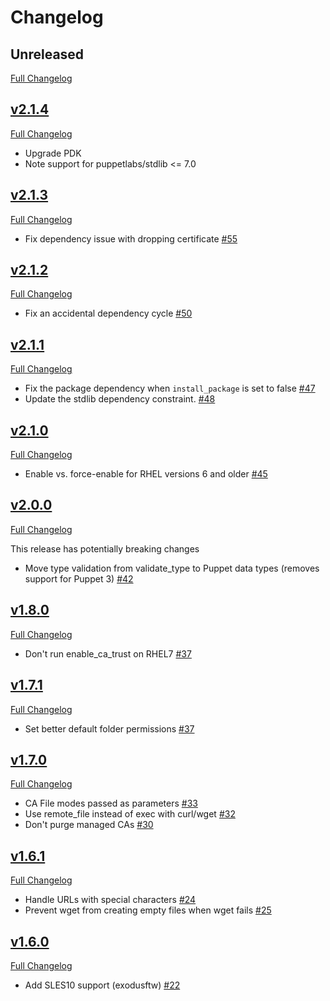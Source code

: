 Changelog
=========

## Unreleased
[Full Changelog](https://github.com/pcfens/puppet-ca_cert/compare/v2.1.4...HEAD)

## [v2.1.4](https://github.com/pcfens/puppet-ca_cert/tree/v2.1.4)
[Full Changelog](https://github.com/pcfens/puppet-ca_cert/compare/v2.1.3...v2.1.4)

- Upgrade PDK
- Note support for puppetlabs/stdlib <= 7.0


## [v2.1.3](https://github.com/pcfens/puppet-ca_cert/tree/v2.1.3)
[Full Changelog](https://github.com/pcfens/puppet-ca_cert/compare/v2.1.2...v2.1.3)

- Fix dependency issue with dropping certificate [\#55](https://github.com/pcfens/puppet-ca_cert/pull/55)

## [v2.1.2](https://github.com/pcfens/puppet-ca_cert/tree/v2.1.2)
[Full Changelog](https://github.com/pcfens/puppet-ca_cert/compare/v2.1.1...v2.1.2)

- Fix an accidental dependency cycle [\#50](https://github.com/pcfens/puppet-ca_cert/issues/50)


## [v2.1.1](https://github.com/pcfens/puppet-ca_cert/tree/v2.1.1)
[Full Changelog](https://github.com/pcfens/puppet-ca_cert/compare/v2.1.0...v2.1.1)

- Fix the package dependency when `install_package` is set to false [\#47](https://github.com/pcfens/puppet-ca_cert/issues/47)
- Update the stdlib dependency constraint. [\#48](https://github.com/pcfens/puppet-ca_cert/pull/48)


## [v2.1.0](https://github.com/pcfens/puppet-ca_cert/tree/v2.1.0)
[Full Changelog](https://github.com/pcfens/puppet-ca_cert/compare/v2.0.0...v2.1.0)

- Enable vs. force-enable for RHEL versions 6 and older [\#45](https://github.com/pcfens/puppet-ca_cert/pull/45)


## [v2.0.0](https://github.com/pcfens/puppet-ca_cert/tree/v2.0.0)
[Full Changelog](https://github.com/pcfens/puppet-ca_cert/compare/v1.8.0...v2.0.0)

This release has potentially breaking changes

- Move type validation from validate_type to Puppet  data types (removes support for Puppet 3) [\#42](https://github.com/pcfens/puppet-ca_cert/pull/42)


## [v1.8.0](https://github.com/pcfens/puppet-ca_cert/tree/v1.8.0)
[Full Changelog](https://github.com/pcfens/puppet-ca_cert/compare/v1.7.1...v1.8.0)

- Don't run enable_ca_trust on RHEL7 [\#37](https://github.com/pcfens/puppet-ca_cert/pull/40)


## [v1.7.1](https://github.com/pcfens/puppet-ca_cert/tree/v1.7.1)
[Full Changelog](https://github.com/pcfens/puppet-ca_cert/compare/v1.7.0...v1.7.1)

- Set better default folder permissions [\#37](https://github.com/pcfens/puppet-ca_cert/pull/37)


## [v1.7.0](https://github.com/pcfens/puppet-ca_cert/tree/v1.7.0)
[Full Changelog](https://github.com/pcfens/puppet-ca_cert/compare/v1.6.1...v1.7.0)

- CA File modes passed as parameters [\#33](https://github.com/pcfens/puppet-ca_cert/pull/33)
- Use remote_file instead of exec with curl/wget [\#32](https://github.com/pcfens/puppet-ca_cert/pull/32)
- Don't purge managed CAs [\#30](https://github.com/pcfens/puppet-ca_cert/pull/30)


## [v1.6.1](https://github.com/pcfens/puppet-ca_cert/tree/v1.6.0)
[Full Changelog](https://github.com/pcfens/puppet-ca_cert/compare/v1.6.0...v1.6.1)

- Handle URLs with special characters [\#24](https://github.com/pcfens/puppet-ca_cert/pull/24)
- Prevent wget from creating empty files when wget fails [\#25](https://github.com/pcfens/puppet-ca_cert/issues/25)

## [v1.6.0](https://github.com/pcfens/puppet-ca_cert/tree/v1.6.0)
[Full Changelog](https://github.com/pcfens/puppet-ca_cert/compare/v1.5.1...v1.6.0)

- Add SLES10 support (exodusftw) [\#22](https://github.com/pcfens/puppet-ca_cert/pull/22)
